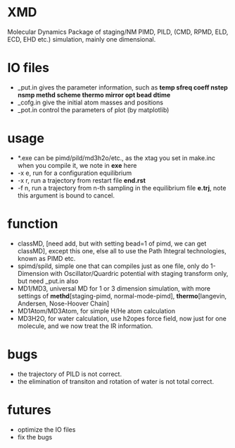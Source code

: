 # XMD
Molecular Dynamics Package of staging/NM PIMD, PILD, (CMD, RPMD, ELD, ECD, EHD etc.) simulation, mainly one dimensional.

# IO files
* \_put.in gives the parameter information, such as __temp sfreq	coeff nstep	nsmp methd scheme thermo mirror opt bead dtime__
* \_cofg.in give the initial atom masses and positions
* \_pot.in control the parameters of plot (by matplotlib)

# usage
* \*.exe can be pimd/pild/md3h2o/etc., as the xtag you set in make.inc when you compile it, we note in __exe__ here
* -x e, run for a configuration equilibrium
* -x r, run a trajectory from restart file __end.rst__
* -f n, run a trajectory from n-th sampling in the equilibrium file __e.trj__, note this argument is bound to cancel.

# function
* classMD, \[need add, but with setting bead=1 of pimd, we can get classMD\], except this one, else all to use the Path Ihtegral technologies, known as PIMD etc.
* spimd/spild, simple one that can compiles just as one file, only do 1-Dimension with Oscillator/Quardric potential with staging transform only, but need \_put.in also
* MD1/MD3, universal MD for 1 or 3 dimension simulation, with more settings of __methd__\[staging-pimd, normal-mode-pimd\], __thermo__\[langevin, Andersen, Nose-Hoover Chain\]
* MD1Atom/MD3Atom, for simple H/He atom calculation
* MD3H2O, for water calculation, use h2opes force field, now just for one molecule, and we now treat the IR information.

# bugs
* the trajectory of PILD is not correct.
* the elimination of transiton and rotation of water is not total correct.

# futures
* optimize the IO files
* fix the bugs
